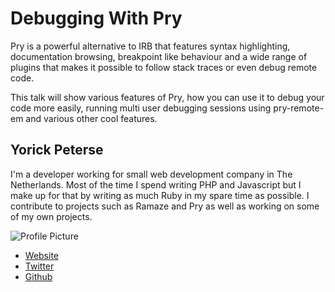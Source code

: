 # Debugging With Pry

Pry is a powerful alternative to IRB that features syntax highlighting,
documentation browsing, breakpoint like behaviour and a wide range of plugins
that makes it possible to follow stack traces or even debug remote code.

This talk will show various features of Pry, how you can use it to debug your
code more easily, running multi user debugging sessions using pry-remote-em and
various other cool features.

## Yorick Peterse

I'm a developer working for small web development company in The Netherlands.
Most of the time I spend writing PHP and Javascript but I make up for that by
writing as much Ruby in my spare time as possible. I contribute to projects
such as Ramaze and Pry as well as working on some of my own projects.

![Profile Picture](https://github.com/YorickPeterse/call-for-proposals/raw/master/yorick_peterse-debugging_with_pry/profile_picture.jpg)

* [Website](http://yorickpeterse.com/)
* [Twitter](https://twitter.com/YorickPeterse)
* [Github](https://github.com/YorickPeterse)
